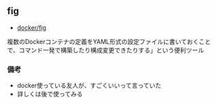## fig

- [docker/fig](https://github.com/docker/fig)

複数のDockerコンテナの定義をYAML形式の設定ファイルに書いておくことで、コマンド一発で構築したり構成変更できたりする」という便利ツール

### 備考
- docker使っている友人が、すごくいいって言っていた
- 詳しくは後で使ってみる

